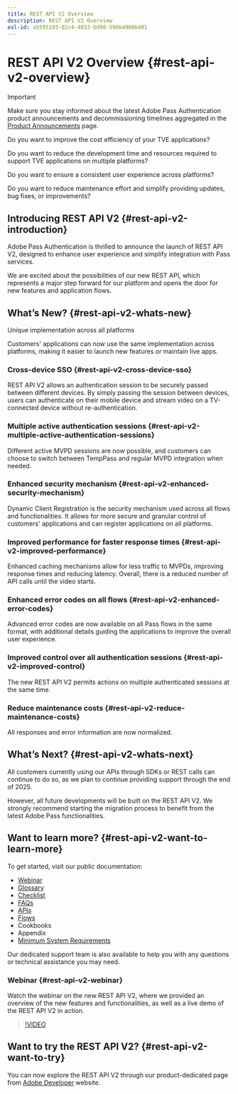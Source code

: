 ```yaml
---
title: REST API V2 Overview
description: REST API V2 Overview
exl-id: a5595193-82c4-4033-bd98-596b4908b401
---
```

# REST API V2 Overview {#rest-api-v2-overview}

>[!IMPORTANT]
>
> Make sure you stay informed about the latest Adobe Pass Authentication product announcements and decommissioning timelines aggregated in the [Product Announcements](/help/authentication/product-announcements.md) page.

Do you want to improve the cost efficiency of your TVE applications?

Do you want to reduce the development time and resources required to support TVE applications on multiple platforms?

Do you want to ensure a consistent user experience across platforms?

Do you want to reduce maintenance effort and simplify providing updates, bug fixes, or improvements?

## Introducing REST API V2 {#rest-api-v2-introduction}

Adobe Pass Authentication is thrilled to announce the launch of REST API V2, designed to enhance user experience and simplify integration with Pass services.

We are excited about the possibilities of our new REST API, which represents a major step forward for our platform and opens the door for new features and application flows.

## What’s New? {#rest-api-v2-whats-new}

Unique implementation across all platforms

Customers' applications can now use the same implementation across platforms, making it easier to launch new features or maintain live apps.

### Cross-device SSO {#rest-api-v2-cross-device-sso}

REST API V2 allows an authentication session to be securely passed between different devices. By simply passing the session between devices, users can authenticate on their mobile device and stream video on a TV-connected device without re-authentication.

### Multiple active authentication sessions {#rest-api-v2-multiple-active-authentication-sessions}

Different active MVPD sessions are now possible, and customers can choose to switch between TempPass and regular MVPD integration when needed.

### Enhanced security mechanism {#rest-api-v2-enhanced-security-mechanism}

Dynamic Client Registration is the security mechanism used across all flows and functionalities. It allows for more secure and granular control of customers' applications and can register applications on all platforms.

### Improved performance for faster response times {#rest-api-v2-improved-performance}

Enhanced caching mechanisms allow for less traffic to MVPDs, improving response times and reducing latency. Overall, there is a reduced number of API calls until the video starts.

### Enhanced error codes on all flows {#rest-api-v2-enhanced-error-codes}

Advanced error codes are now available on all Pass flows in the same format, with additional details guiding the applications to improve the overall user experience.

### Improved control over all authentication sessions {#rest-api-v2-improved-control}

The new REST API V2 permits actions on multiple authenticated sessions at the same time.

### Reduce maintenance costs {#rest-api-v2-reduce-maintenance-costs}

All responses and error information are now normalized.

## What’s Next? {#rest-api-v2-whats-next}

All customers currently using our APIs through SDKs or REST calls can continue to do so, as we plan to continue providing support through the end of 2025.

However, all future developments will be built on the REST API V2. We strongly recommend starting the migration process to benefit from the latest Adobe Pass functionalities.

## Want to learn more? {#rest-api-v2-want-to-learn-more}

To get started, visit our public documentation:

- [Webinar](#rest-api-v2-webinar)
- [Glossary](rest-api-v2-glossary.md)
- [Checklist](rest-api-v2-checklist.md)
- [FAQs](rest-api-v2-faqs.md)
- [APIs](apis/rest-api-v2-apis-overview.md)
- [Flows](flows/rest-api-v2-flows-overview.md)
- Cookbooks
- Appendix
- [Minimum System Requirements](/help/authentication/integration-guide-programmers/minimum-system-requirements.md)

Our dedicated support team is also available to help you with any questions or technical assistance you may need.

### Webinar {#rest-api-v2-webinar}

Watch the webinar on the new REST API V2, where we provided an overview of the new features and functionalities, as well as a live demo of the REST API V2 in action.

>[!VIDEO](https://video.tv.adobe.com/v/3457461/?quality=12&learn=on)

## Want to try the REST API V2? {#rest-api-v2-want-to-try}

You can now explore the REST API V2 through our product-dedicated page from [Adobe Developer](https://developer.adobe.com/adobe-pass/) website.
